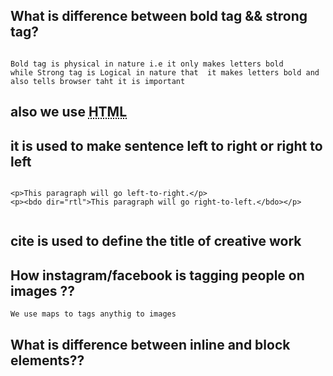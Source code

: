  ## What is difference between bold tag && strong tag?

```

Bold tag is physical in nature i.e it only makes letters bold
while Strong tag is Logical in nature that  it makes letters bold and also tells browser taht it is important

```

##  also we use <abbr title="Hyper Text Markup language" > HTML </abbr>

## it is used to make sentence left to right or right to left

```

<p>This paragraph will go left-to-right.</p>  
<p><bdo dir="rtl">This paragraph will go right-to-left.</bdo></p>  


```

## cite is used to define the title of creative work


## How instagram/facebook is tagging people on images ??

```
We use maps to tags anythig to images

```



## What is difference between inline and block elements??


```

```
